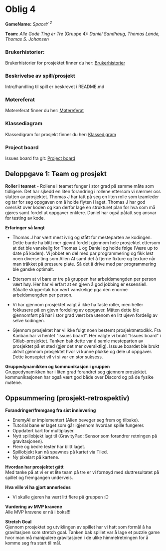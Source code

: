 # Oblig 4

**GameName:** *SpaceY <sup>2<sup/>*

**Team:** *Alle Gode Ting er Tre* (Gruppe 4): *Daniel Sandhaug, Thomas Lande, Thomas S. Johansen*

### Brukerhistorier: 
Brukerhistorier for prosjektet finner du her: [Brukerhistorier](Brukerhistorier.md)

### Beskrivelse av spill/prosjekt
Intro/handling til spill er beskrevet i README.md

### Møtereferat
Møtereferat finner du her: [Møtereferat](Møtereferat.md)

### Klassediagram
Klassedigram for prosjekt finner du her: [Klassedigram](Diagramavmain_Oblig4.png)

### Project board
Issues board fra git: [Project board](https://git.app.uib.no/group-4-team-2/inf112.22v.libgdx-template/-/boards)  

## Deloppgave 1: Team og prosjekt   

**Roller i teamet** - Rollene i teamet funger i stor grad på samme måte som tidligere. Det har sjkedd en liten forandring i rollene ettersom vi nærmer oss slutten av prosjektet. Thomas J har tatt på seg en liten rolle som teamleder og tar for seg oppgaven om å holde flyten i laget. Thomas J har god oversikt over koden og kan derfor lage en strukturet plan for hva som må gjøres samt fordel ut oppgaver enklere. Daniel har også påtatt seg ansvar for testing av kode.  

**Erfaringer så langt**  
- Thomas J har vært mest ivrig og stått for mesteparten av kodingen. Dette burde ha blitt mer gjevnt fordelt gjennom hele prosjektet ettersom at det ble vanskelig for Thomas L og Daniel og holde følge (Være up to date på koden). Vi jobbet en del med par programmering og fikk løst noen diverse ting som Alien AI samt det å fjerne fixture og texture når man tråkket på pressure plate. Så det å drive med par programmering ble ganske optimalt.

- Ettersom at vi bare er tre på gruppen har arbeidsmengden per person vært høy. Her har vi erfart at en gjevn å god jobbing er essensiell. Såkalte skippertak har vært vanskelige pga den enorme arbeidsmengden per person.  

- Vi har gjennom prosjektet valgt å ikke ha faste roller, men heller fokkusere på en gjevn fordeling av oppgaver. Måten dette ble gjennomført på har i stor grad vært bra utenom en litt ujevn fordelig av selve kodingen.  

- Gjennom prosjektet har vi ikke fulgt noen bestemt prosjektmetodikk. Fra Kanban har vi hentet "issues board". Her valgte vi brukt "Issues board" i Gitlab-prosjektet. Tanken bak dette var å samle mesteparten av prosjektet på et sted (gjør det mer oversiktlig). Issuue boardet ble brukt aktvit gjennom prosjektet hvor vi kunne plukke og dele ut oppgaver. Dette konseptet vil vi si var en stor suksess.

**Gruppedynamikken og kommunikasjon i gruppen**  
Gruppedynamikken har i liten grad forandret seg gjennom prosjektet. kommunikasjonen har også vært god både over Discord og på de fysike møtene.  

## Oppsummering (prosjekt-retrospektiv)  

**Forandringer/fremgang fra sist innlevering**  
- EnemyAI er implementert (Alien beveger seg frem og tilbake).  
- Tutorial bane er laget som går igjennom hvordan spille fungerer.  
- Oppdatert kart for multiplayer.
- Nytt spillobjekt lagt til (GravityPad: Sensor som forandrer retningen på gravitasjonen).  
- Flere og bedre tester har blitt laget.  
- Spillobjekt kan nå spawnes på kartet via Tiled.
- Ny pixelart på kartene. 

**Hvordan har prosjektet gått**   
Med tanke på at vi er et lite team på tre er vi fornøyd med sluttresultatet på spillet og fremgangen underveis.  

**Hva ville vi ha gjort annerledes**   
- Vi skulle gjeren ha vært litt flere på gruppen :D  

**Vurdering av MVP kravene**  
Alle MVP kravene er nå i boks!!!
  
**Stretch Goal**  
Gjennom prosjektet og utviklingen av spillet har vi hatt som formål å ha gravitasjoen som stretch goal. Tanken bak spillet var å lage et puzzle game hvor man må manipulere gravitasjoen i de ulike himmelretningen for å komme seg fra start til mål.  
